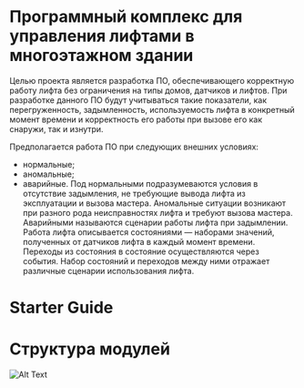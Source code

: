 # Программный комплекс для управления лифтами в многоэтажном здании

Целью проекта является разработка ПО, обеспечивающего корректную работу лифта без ограничения на типы домов, датчиков и лифтов. При разработке данного ПО будут учитываться такие показатели, как перегруженность, задымленность, используемость лифта в конкретный момент времени и корректность его работы при вызове его как снаружи, так и изнутри.

Предполагается работа ПО при следующих внешних условиях:
* нормальные;
* аномальные;
* аварийные.
Под нормальными подразумеваются условия в отсутствие задымления, не требующие вывода лифта из эксплуатации и вызова мастера. Аномальные ситуации возникают при разного рода неисправностях лифта и требуют вызова мастера. Аварийными называются сценарии работы лифта при задымлении. Работа лифта описывается состояниями — наборами значений, полученных от датчиков лифта в каждый момент времени. Переходы из состояния в состояние осуществляются через события. Набор состояний и переходов между ними отражает
различные сценарии использования лифта.

# Starter Guide

# Структура модулей

![Alt Text](https://st.overclockers.ru/legacy/blog/367021/109626_O.gif)
